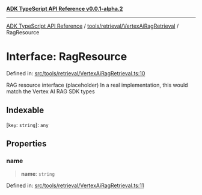 [**ADK TypeScript API Reference v0.0.1-alpha.2**](../../../../README.md)

***

[ADK TypeScript API Reference](../../../../modules.md) / [tools/retrieval/VertexAiRagRetrieval](../README.md) / RagResource

# Interface: RagResource

Defined in: [src/tools/retrieval/VertexAiRagRetrieval.ts:10](https://github.com/njraladdin/adk-typescript/blob/main/src/tools/retrieval/VertexAiRagRetrieval.ts#L10)

RAG resource interface (placeholder)
In a real implementation, this would match the Vertex AI RAG SDK types

## Indexable

\[`key`: `string`\]: `any`

## Properties

### name

> **name**: `string`

Defined in: [src/tools/retrieval/VertexAiRagRetrieval.ts:11](https://github.com/njraladdin/adk-typescript/blob/main/src/tools/retrieval/VertexAiRagRetrieval.ts#L11)
